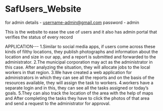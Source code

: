 # SafUsers_Website
for admin details -  username-admin@gmail.com   password - admin


This is the website to ease the use of users and it also has admin portal that verifies the status of every record

APPLICATION---
1.Similar to social media apps, if users come across these kinds of filthy locations, they publish photographs and information about the location and size in our app, and a report is submitted and forwarded to the administrator.
2.The municipal corporation may act as the administrator in this case. After analyzing the situation, they will allocate jobs to the local workers in that region.
3.We have created a web application for administrators in which they can see all the reports and on the basis of the resources available, they will assign the task to workers.
4.workers have a separate login and in this, they can see all the tasks assigned or today’s goals.
5.They can also track the location of the area with the help of maps and After completing the tasks they have to click the photos of that area and send a request to the administrator for approval.
